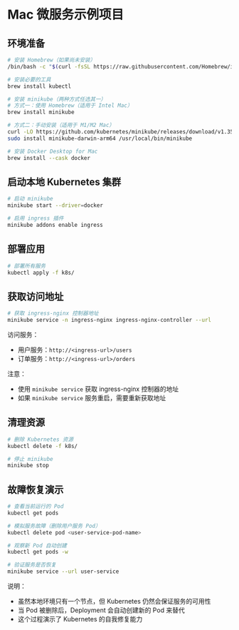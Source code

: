 # Mac 微服务示例项目

## 环境准备

```bash
# 安装 Homebrew（如果尚未安装）
/bin/bash -c "$(curl -fsSL https://raw.githubusercontent.com/Homebrew/install/HEAD/install.sh)"

# 安装必要的工具
brew install kubectl

# 安装 minikube（两种方式任选其一）
# 方式一：使用 Homebrew（适用于 Intel Mac）
brew install minikube

# 方式二：手动安装（适用于 M1/M2 Mac）
curl -LO https://github.com/kubernetes/minikube/releases/download/v1.35.0/minikube-darwin-arm64
sudo install minikube-darwin-arm64 /usr/local/bin/minikube

# 安装 Docker Desktop for Mac
brew install --cask docker
```

## 启动本地 Kubernetes 集群

```bash
# 启动 minikube
minikube start --driver=docker

# 启用 ingress 插件
minikube addons enable ingress
```

## 部署应用

```bash
# 部署所有服务
kubectl apply -f k8s/
```

## 获取访问地址

```bash
# 获取 ingress-nginx 控制器地址
minikube service -n ingress-nginx ingress-nginx-controller --url
```

访问服务：
- 用户服务：`http://<ingress-url>/users`
- 订单服务：`http://<ingress-url>/orders`

注意：
- 使用 `minikube service` 获取 ingress-nginx 控制器的地址
- 如果 `minikube service` 服务重启，需要重新获取地址

## 清理资源

```bash
# 删除 Kubernetes 资源
kubectl delete -f k8s/

# 停止 minikube
minikube stop
```

## 故障恢复演示

```bash
# 查看当前运行的 Pod
kubectl get pods

# 模拟服务故障（删除用户服务 Pod）
kubectl delete pod <user-service-pod-name>

# 观察新 Pod 自动创建
kubectl get pods -w

# 验证服务是否恢复
minikube service --url user-service
```

说明：
- 虽然本地环境只有一个节点，但 Kubernetes 仍然会保证服务的可用性
- 当 Pod 被删除后，Deployment 会自动创建新的 Pod 来替代
- 这个过程演示了 Kubernetes 的自我修复能力 